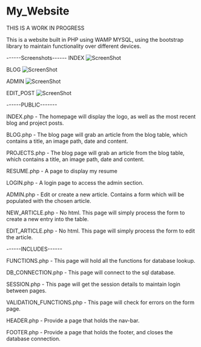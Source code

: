# My_Website
THIS IS A WORK IN PROGRESS

This is a website built in PHP using WAMP MYSQL, using the bootstrap library to maintain functionality over different devices.

------Screenshots------
INDEX
![ScreenShot](https://github.com/bamsargeant/My_Website/tree/master/public/uploads/index_ss.png)

BLOG
![ScreenShot](https://github.com/bamsargeant/My_Website/tree/master/public/uploads/blog_ss.jpg)

ADMIN
![ScreenShot](https://github.com/bamsargeant/My_Website/tree/master/public/uploads/admin_ss.png)

EDIT_POST
![ScreenShot](https://github.com/bamsargeant/My_Website/tree/master/public/uploads/edit_ss.png)

------PUBLIC-------

INDEX.php     - The homepage will display the logo, as well as the most recent blog and project posts.

BLOG.php      - The blog page will grab an article from the blog table, which contains a title, an image path, date and content.

PROJECTS.php  - The blog page will grab an article from the blog table, which contains a title, an image path, date and content.

RESUME.php - A page to display my resume

LOGIN.php - A login page to access the admin section.

ADMIN.php - Edit or create a new article. Contains a form which will be populated with the chosen article.

NEW_ARTICLE.php - No html. This page will simply process the form to create a new entry into the table.

EDIT_ARTICLE.php - No html. This page will simply process the form to edit the article.

------INCLUDES------

FUNCTIONS.php - This page will hold all the functions for database lookup.

DB_CONNECTION.php - This page will connect to the sql database.

SESSION.php - This page will get the session details to maintain login between pages.

VALIDATION_FUNCTIONS.php - This page will check for errors on the form page.

HEADER.php - Provide a page that holds the nav-bar.

FOOTER.php - Provide a page that holds the footer, and closes the database connection.
